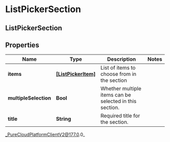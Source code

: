 # ListPickerSection

## ListPickerSection

## Properties

|Name | Type | Description | Notes|
|------------ | ------------- | ------------- | -------------|
| **items** | [**[ListPickerItem]**]([ListPickerItem]) | List of items to choose from in the section | |
| **multipleSelection** | **Bool** | Whether multiple items can be selected in this section. | |
| **title** | **String** | Required title for the section. | |



_PureCloudPlatformClientV2@177.0.0_
